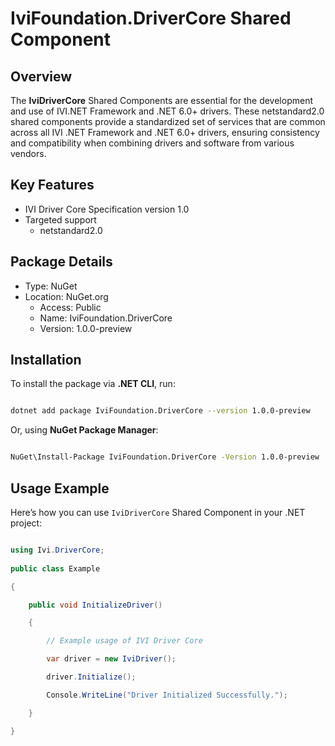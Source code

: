# IviFoundation.DriverCore Shared Component 

## Overview

The **IviDriverCore** Shared Components are essential for the development and use of IVI.NET Framework and .NET 6.0+ drivers. These netstandard2.0 shared components provide a standardized set of services that are common across all IVI .NET Framework and .NET 6.0+ drivers, ensuring consistency and compatibility when combining drivers and software from various vendors.

## Key Features
- IVI Driver Core Specification version 1.0
- Targeted support
    - netstandard2.0

## Package Details
- Type: NuGet
- Location: NuGet.org
    - Access: Public
    - Name: IviFoundation.DriverCore
    - Version: 1.0.0-preview
## Installation

To install the package via **.NET CLI**, run:

```sh

dotnet add package IviFoundation.DriverCore --version 1.0.0-preview

```

Or, using **NuGet Package Manager**:

```sh

NuGet\Install-Package IviFoundation.DriverCore -Version 1.0.0-preview

```
 
## Usage Example

Here’s how you can use `IviDriverCore` Shared Component in your .NET project:
 
```csharp

using Ivi.DriverCore;
 
public class Example

{

    public void InitializeDriver()

    {

        // Example usage of IVI Driver Core

        var driver = new IviDriver();

        driver.Initialize();

        Console.WriteLine("Driver Initialized Successfully.");

    }

}

```
 

